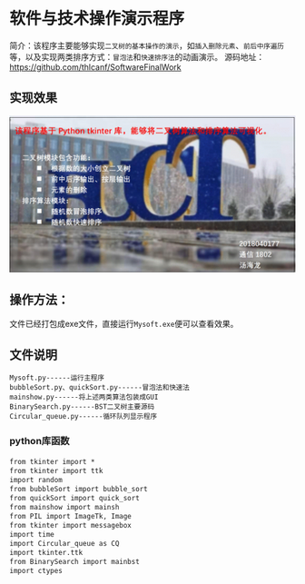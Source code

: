 # 软件与技术操作演示程序 
简介：该程序主要能够实现`二叉树的基本操作的演示`，如`插入删除元素`、`前后中序遍历`等，以及实现两类排序方式：`冒泡法`和`快速排序法`的动画演示。
源码地址：https://github.com/thlcanf/SoftwareFinalWork
## 实现效果
![image](https://github.com/thlcanf/SoftwareFinalWork/blob/main/bucto.gif)
## 操作方法：
文件已经打包成exe文件，直接运行`Mysoft.exe`便可以查看效果。
## 文件说明
    Mysoft.py------运行主程序
    bubbleSort.py、quickSort.py------冒泡法和快速法
    mainshow.py------将上述两类算法包装成GUI
    BinarySearch.py------BST二叉树主要源码
    Circular_queue.py------循环队列显示程序
### python库函数
    from tkinter import *
    from tkinter import ttk
    import random
    from bubbleSort import bubble_sort
    from quickSort import quick_sort
    from mainshow import mainsh
    from PIL import ImageTk, Image
    from tkinter import messagebox
    import time
    import Circular_queue as CQ 
    import tkinter.ttk
    from BinarySearch import mainbst
    import ctypes
